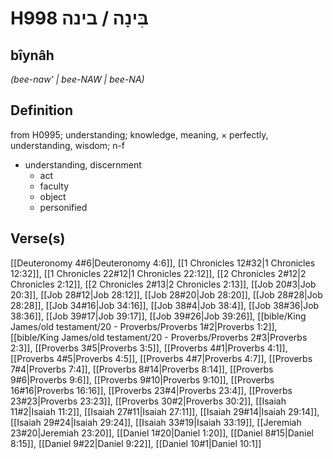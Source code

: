 # H998 בִּינָה / בינה

## bîynâh

_(bee-naw' | bee-NAW | bee-NA)_

## Definition

from H0995; understanding; knowledge, meaning, × perfectly, understanding, wisdom; n-f

- understanding, discernment
  - act
  - faculty
  - object
  - personified

## Verse(s)

[[Deuteronomy 4#6|Deuteronomy 4:6]], [[1 Chronicles 12#32|1 Chronicles 12:32]], [[1 Chronicles 22#12|1 Chronicles 22:12]], [[2 Chronicles 2#12|2 Chronicles 2:12]], [[2 Chronicles 2#13|2 Chronicles 2:13]], [[Job 20#3|Job 20:3]], [[Job 28#12|Job 28:12]], [[Job 28#20|Job 28:20]], [[Job 28#28|Job 28:28]], [[Job 34#16|Job 34:16]], [[Job 38#4|Job 38:4]], [[Job 38#36|Job 38:36]], [[Job 39#17|Job 39:17]], [[Job 39#26|Job 39:26]], [[bible/King James/old testament/20 - Proverbs/Proverbs 1#2|Proverbs 1:2]], [[bible/King James/old testament/20 - Proverbs/Proverbs 2#3|Proverbs 2:3]], [[Proverbs 3#5|Proverbs 3:5]], [[Proverbs 4#1|Proverbs 4:1]], [[Proverbs 4#5|Proverbs 4:5]], [[Proverbs 4#7|Proverbs 4:7]], [[Proverbs 7#4|Proverbs 7:4]], [[Proverbs 8#14|Proverbs 8:14]], [[Proverbs 9#6|Proverbs 9:6]], [[Proverbs 9#10|Proverbs 9:10]], [[Proverbs 16#16|Proverbs 16:16]], [[Proverbs 23#4|Proverbs 23:4]], [[Proverbs 23#23|Proverbs 23:23]], [[Proverbs 30#2|Proverbs 30:2]], [[Isaiah 11#2|Isaiah 11:2]], [[Isaiah 27#11|Isaiah 27:11]], [[Isaiah 29#14|Isaiah 29:14]], [[Isaiah 29#24|Isaiah 29:24]], [[Isaiah 33#19|Isaiah 33:19]], [[Jeremiah 23#20|Jeremiah 23:20]], [[Daniel 1#20|Daniel 1:20]], [[Daniel 8#15|Daniel 8:15]], [[Daniel 9#22|Daniel 9:22]], [[Daniel 10#1|Daniel 10:1]]